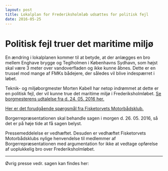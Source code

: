 ```yaml
---
layout: post
title: Lokalplan for Frederiksholmløb udsættes for politisk fejl
date: 2016-05-25
---
```


# Politisk fejl truer det maritime miljø

En ændring i lokalplanen kommer til at betyde, at der anlægges en bro mellem Enghave brygge og Teglholmen i Københavns Sydhavn, som højst skal være 3 meter over vandoverfladen og ikke kunne åbnes. Dette er en trussel mod mange af FMKs bådejere, der således vil blive indespærret i løbet. 

Teknik- og miljøborgmester Morten Kabell har netop indrømmet at dette er en politisk fejl, der vil kunne true det maritime miljø i Frederiksholmløbet. [Se borgmesterens udtalelse fra d. 24. 05. 2016 her.](https://www.youtube.com/watch?v=PF2bc0O353c)

[Her er det forudgående spørgsmål fra Fisketorvets Motorbådsklub.](https://www.youtube.com/watch?v=1hknwaDFZi0)

Borgerrepræsentationen skal behandle sagen i morgen d. 26. 05. 2016, så det er på høje tide at få sagen belyst.

Pressemeddelelse er vedhæftet. Desuden er vedhæftet Fisketorvets Motorbådsklubs nylige henvendelse til medlemmer af Borgerrepræsentationen med argumentation for ikke at vedtage opførelse af uoplukkelig bro over Frederiksholmløbet.

---

Øvrig presse vedr. sagen kan findes her:

[](http://politiken.dk/ibyen/byliv/ECE3196258/koebenhavns-kommune-spaerrer-maaske-vigtigt-havneloeb-for-andet-end-smaabaade/)

[](http://www.tv2lorry.dk/nyheder/02-05-2016/2227/badejere-utilfredse-med-ny-bro?autoplay=1#player)
